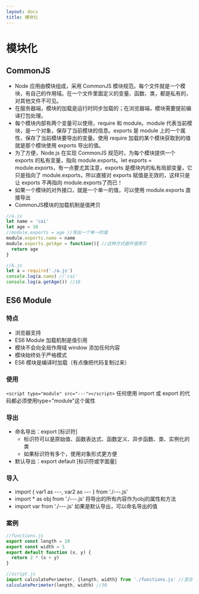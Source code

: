 ```yaml
---
layout: docs
title: 模块化
---
```


# 模块化

## CommonJS

- Node 应用由模块组成，采用 CommonJS 模块规范。每个文件就是一个模块，有自己的作用域。在一个文件里面定义的变量、函数、类，都是私有的，对其他文件不可见。
- 在服务器端，模块的加载是运行时同步加载的；在浏览器端，模块需要提前编译打包处理。
- 每个模块内部有两个变量可以使用，require 和 module。module 代表当前模块，是一个对象，保存了当前模块的信息。exports 是 module 上的一个属性，保存了当前模块要导出的变量。使用 require 加载的某个模块获取到的值就是那个模块使用 exports 导出的值。
- 为了方便，Node.js 在实现 CommonJS 规范时，为每个模块提供一个 exports 的私有变量，指向 module.exports。let exports = module.exports，有一点要尤其注意，exports 是模块内的私有局部变量，它只是指向了 module.exports，所以直接对 exports 赋值是无效的，这样只是让 exports 不再指向 module.exports了而已！
- 如果一个模块的对外接口，就是一个单一的值，可以使用 module.exports 直接导出
- CommonJS模块的加载机制是值拷贝

```javascript
//a.js
let name = 'cai'
let age = 18
//module.exports = age //导出一个单一的值
module.exports.name = name
module.exports.getAge = function(){ //这种方式避开值拷贝
  return age
}

//b.js
let a = require('./a.js')
console.log(a.name) //'cai'
console.log(a.getAge()) //18
```

## ES6 Module

### 特点

- 浏览器支持
- ES6 Module 加载机制是值引用
- 模块不会向全局作用域 window 添加任何内容
- 模块始终处于严格模式
- ES6 模块是编译时加载（有点像把代码复制过来）

### 使用

`<script type="module" src="---"></script>`
任何使用 import 或 export 的代码都必须使用type="module"这个属性

### 导出

- 命名导出：export [标识符]
   - 标识符可以是原始值、函数表达式、函数定义、异步函数、类、实例化的类
   - 如果标识符有多个，使用对象形式更方便
- 默认导出：export default [标识符或字面量]

### 导入

- import {  var1 as ---, var2 as ---  } from './---.js'
- import  * as obj   from './---.js' 将导出的所有内容作为obj的属性和方法
- import var from './---.js' 如果是默认导出，可以命名导出的值

### 案例
```javascript
//functions.js
export const length = 10
export const width = 5
export default function (x, y) {
  return 2 * (x + y)
}

//script.js
import calculatePerimeter, {length, width} from './functions.js' //混合使用
calculatePerimeter(length, width) //30
```
